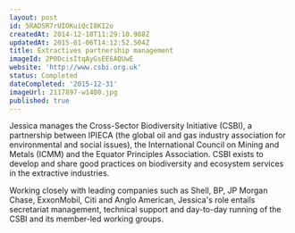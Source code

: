 ```yaml
---
layout: post
id: 5RADSR7rUIOKuiQcI8KI2o
createdAt: 2014-12-18T11:29:10.988Z
updatedAt: 2015-01-06T14:12:52.504Z
title: Extractives partnership management
imageId: 2P0DcisItqAyGsEE6AQUwE
website: 'http://www.csbi.org.uk'
status: Completed
dateCompleted: '2015-12-31'
imageUrl: 2117897-w1400.jpg
published: true
---
```

Jessica manages the Cross-Sector Biodiversity Initiative (CSBI), a partnership between IPIECA (the global oil and gas industry association for environmental and social issues), the International Council on Mining and Metals (ICMM) and the Equator Principles Association. CSBI exists to develop and share good practices on biodiversity and ecosystem services in the extractive industries.

Working closely with leading companies such as Shell, BP, JP Morgan Chase, ExxonMobil, Citi and Anglo American, Jessica's role entails secretariat management, technical support and day-to-day running of the CSBI and its member-led working groups.
